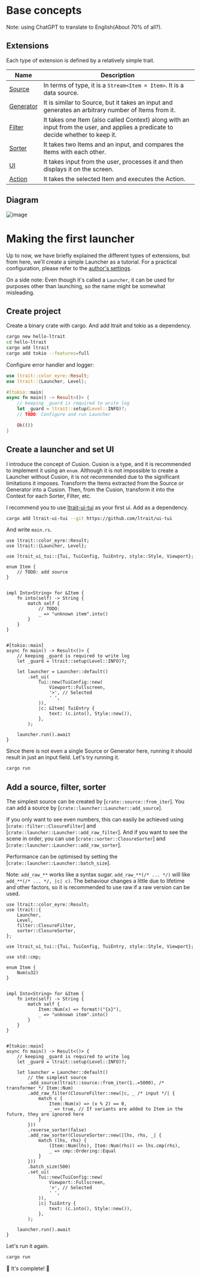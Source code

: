 # Base concepts

Note: using ChatGPT to translate to English(About 70% of all?).

## Extensions

Each type of extension is defined by a relatively simple trait.

| Name                                       | Description                                                                                                                      |
| ------------------------------------------ | -------------------------------------------------------------------------------------------------------------------------------- |
| [Source](`crate::source::Source`)          | In terms of type, it is a `Stream<Item = Item>`. It is a data source.                                                            |
| [Generator](`crate::generator::Generator`) | It is similar to Source, but it takes an input and generates an arbitrary number of Items from it.                               |
| [Filter](`crate::filter::Filter`)          | It takes one Item (also called Context) along with an input from the user, and applies a predicate to decide whether to keep it. |
| [Sorter](`crate::sorter::Sorter`)          | It takes two Items and an input, and compares the Items with each other.                                                         |
| [UI](`crate::ui::UI`)                      | It takes input from the user, processes it and then displays it on the screen.                                                   |
| [Action](`crate::action::Action`)          | It takes the selected Item and executes the Action.                                                                              |

## Diagram

<!--
flowchart TD
    subgraph Source-like
    S[Source]
    G[Generator]
    end
    S[Source] --\>|Items| F[Filter]
    G[Generator] --\>|Items| F
    F --\> So[Sorter]
    So --\> U{UI}
    U --\> E[Action]
    U --\>|Input| So
    U --\>|Input| F
    U --\>|Input| G
-->

![image](https://github.com/user-attachments/assets/fc96d541-9123-4105-90d1-0bdb796a786e)

# Making the first launcher

Up to now, we have briefly explained the different types of extensions, but from here, we'll create a simple Launcher as a tutorial.
For a practical configuration, please refer to the [author's settings](https://github.com/satler-git/yurf).

On a side note: Even though it's called a `Launcher`, it can be used for purposes other than launching, so the name might be somewhat misleading.

## Create project

Create a binary crate with cargo. And add ltrait and tokio as a dependency.

```bash
cargo new hello-ltrait
cd hello-ltrait
cargo add ltrait
cargo add tokio --features=full
```

Configure error handler and logger:

```rust
use ltrait::color_eyre::Result;
use ltrait::{Launcher, Level};

#[tokio::main]
async fn main() -> Result<()> {
    // keeping _guard is required to write log
    let _guard = ltrait::setup(Level::INFO)?;
    // TODO: Configure and run Launcher

    Ok(())
}
```

## Create a launcher and set UI

I introduce the concept of Cusion.
Cusion is a type, and it is recommended to implement it using an `enum`.
Although it is not impossible to create a Launcher without Cusion, it is not recommended due to the significant limitations it imposes.
Transform the Items extracted from the Source or Generator into a Cusion. Then, from the Cusion, transform it into the Context for each Sorter, Filter, etc.

I recommend you to use [ltrait-ui-tui](https://github.com/ltrait/ui-tui) as your first ui.
Add as a dependency.

```bash
cargo add ltrait-ui-tui --git https://github.com/ltrait/ui-tui
```

And write `main.rs`.

```rust,ignore
use ltrait::color_eyre::Result;
use ltrait::{Launcher, Level};

use ltrait_ui_tui::{Tui, TuiConfig, TuiEntry, style::Style, Viewport};

enum Item {
    // TODO: add source
}


impl Into<String> for &Item {
    fn into(self) -> String {
        match self {
            // TODO:
            _ => "unknown item".into()
        }
    }
}


#[tokio::main]
async fn main() -> Result<()> {
    // keeping _guard is required to write log
    let _guard = ltrait::setup(Level::INFO)?;

    let launcher = Launcher::default()
        .set_ui(
            Tui::new(TuiConfig::new(
                Viewport::Fullscreen,
                '>', // Selected
                ' ',
            )),
            |c: &Item| TuiEntry {
                text: (c.into(), Style::new()),
            },
        );

    launcher.run().await
}
```

Since there is not even a single Source or Generator here, running it should result in just an input field. Let's try running it.

```bash
cargo run
```

## Add a source, filter, sorter

The simplest source can be created by [`crate::source::from_iter`].
You can add a source by [`crate::launcher::Launcher::add_source`].

If you only want to see even numbers, this can easily be achieved using [`crate::filter::ClosureFilter`] and [`crate::launcher::Launcher::add_raw_filter`].
And if you want to see the scene in order, you can use [`crate::sorter::ClosureSorter`] and [`crate::launcher::Launcher::add_raw_sorter`].

Performance can be optimised by setting the [`crate::launcher::Launcher::batch_size`].

Note: `add_raw_**` works like a syntax sugar. `add_raw_**(/* ... */)` will like
`add_**(/* ... */, |c| c)`. The behaviour changes a little due to lifetime and other factors, so it is recommended to use raw if a raw version can be used.

```rust,ignore
use ltrait::color_eyre::Result;
use ltrait::{
    Launcher,
    Level,
    filter::ClosureFilter,
    sorter::ClosureSorter,
};

use ltrait_ui_tui::{Tui, TuiConfig, TuiEntry, style::Style, Viewport};

use std::cmp;

enum Item {
    Num(u32)
}


impl Into<String> for &Item {
    fn into(self) -> String {
        match self {
            Item::Num(x) => format!("{x}"),
            _ => "unknown item".into()
        }
    }
}


#[tokio::main]
async fn main() -> Result<()> {
    // keeping _guard is required to write log
    let _guard = ltrait::setup(Level::INFO)?;

    let launcher = Launcher::default()
        // the simplest source
        .add_source(ltrait::source::from_iter(1..=5000), /* transformer */ Item::Num)
        .add_raw_filter(ClosureFilter::new(|c, _ /* input */| {
            match c {
                Item::Num(x) => (x % 2) == 0,
                _ => true, // If variants are added to Item in the future, they are ignored here
            }
        }))
        .reverse_sorter(false)
        .add_raw_sorter(ClosureSorter::new(|lhs, rhs, _| {
            match (lhs, rhs) {
                (Item::Num(lhs), Item::Num(rhs)) => lhs.cmp(rhs),
                _ => cmp::Ordering::Equal
            }
        }))
        .batch_size(500)
        .set_ui(
            Tui::new(TuiConfig::new(
                Viewport::Fullscreen,
                '>', // Selected
                ' ',
            )),
            |c| TuiEntry {
                text: (c.into(), Style::new()),
            },
        );

    launcher.run().await
}
```

Let's run it again.

```bash
cargo run
```

🎉 It's complete! 🎉

